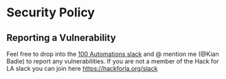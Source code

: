 # Security Policy

## Reporting a Vulnerability

Feel free to drop into the [100 Automations slack](https://hackforla.slack.com/archives/C018S5TCQE7) and @ mention me (@Kian Badie) to report any vulnerabilities.  If you are not a member of the Hack for LA slack you can join here https://hackforla.org/slack
